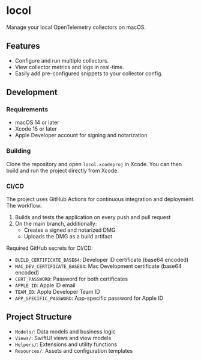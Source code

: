 # locol

Manage your local OpenTelemetry collectors on macOS.

## Features

- Configure and run multiple collectors.
- View collector metrics and logs in real-time.
- Easily add pre-configured snippets to your collector config.

## Development

### Requirements

- macOS 14 or later
- Xcode 15 or later
- Apple Developer account for signing and notarization

### Building

Clone the repository and open `locol.xcodeproj` in Xcode. You can then build and run the project directly from Xcode.

### CI/CD

The project uses GitHub Actions for continuous integration and deployment. The workflow:

1. Builds and tests the application on every push and pull request
2. On the main branch, additionally:
   - Creates a signed and notarized DMG
   - Uploads the DMG as a build artifact

Required GitHub secrets for CI/CD:

- `BUILD_CERTIFICATE_BASE64`: Developer ID certificate (base64 encoded)
- `MAC_DEV_CERTIFICATE_BASE64`: Mac Development certificate (base64 encoded)
- `CERT_PASSWORD`: Password for both certificates
- `APPLE_ID`: Apple ID email
- `TEAM_ID`: Apple Developer Team ID
- `APP_SPECIFIC_PASSWORD`: App-specific password for Apple ID

## Project Structure

- `Models/`: Data models and business logic
- `Views/`: SwiftUI views and view models
- `Helpers/`: Extensions and utility functions
- `Resources/`: Assets and configuration templates
